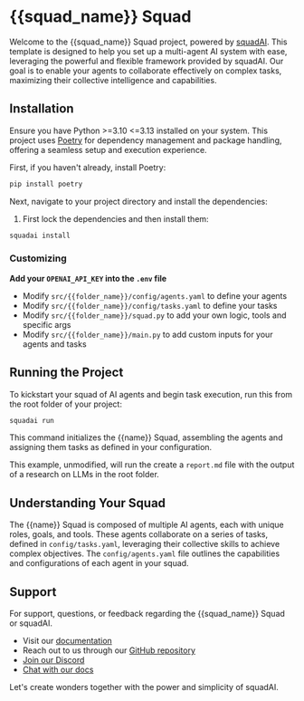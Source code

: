 # {{squad_name}} Squad

Welcome to the {{squad_name}} Squad project, powered by [squadAI](https://squadai.com). This template is designed to help you set up a multi-agent AI system with ease, leveraging the powerful and flexible framework provided by squadAI. Our goal is to enable your agents to collaborate effectively on complex tasks, maximizing their collective intelligence and capabilities.

## Installation

Ensure you have Python >=3.10 <=3.13 installed on your system. This project uses [Poetry](https://python-poetry.org/) for dependency management and package handling, offering a seamless setup and execution experience.

First, if you haven't already, install Poetry:

```bash
pip install poetry
```

Next, navigate to your project directory and install the dependencies:

1. First lock the dependencies and then install them:

```bash
squadai install
```

### Customizing

**Add your `OPENAI_API_KEY` into the `.env` file**

- Modify `src/{{folder_name}}/config/agents.yaml` to define your agents
- Modify `src/{{folder_name}}/config/tasks.yaml` to define your tasks
- Modify `src/{{folder_name}}/squad.py` to add your own logic, tools and specific args
- Modify `src/{{folder_name}}/main.py` to add custom inputs for your agents and tasks

## Running the Project

To kickstart your squad of AI agents and begin task execution, run this from the root folder of your project:

```bash
squadai run
```

This command initializes the {{name}} Squad, assembling the agents and assigning them tasks as defined in your configuration.

This example, unmodified, will run the create a `report.md` file with the output of a research on LLMs in the root folder.

## Understanding Your Squad

The {{name}} Squad is composed of multiple AI agents, each with unique roles, goals, and tools. These agents collaborate on a series of tasks, defined in `config/tasks.yaml`, leveraging their collective skills to achieve complex objectives. The `config/agents.yaml` file outlines the capabilities and configurations of each agent in your squad.

## Support

For support, questions, or feedback regarding the {{squad_name}} Squad or squadAI.

- Visit our [documentation](https://docs.squadai.com)
- Reach out to us through our [GitHub repository](https://github.com/joaomdmoura/squadai)
- [Join our Discord](https://discord.com/invite/X4JWnZnxPb)
- [Chat with our docs](https://chatg.pt/DWjSBZn)

Let's create wonders together with the power and simplicity of squadAI.
